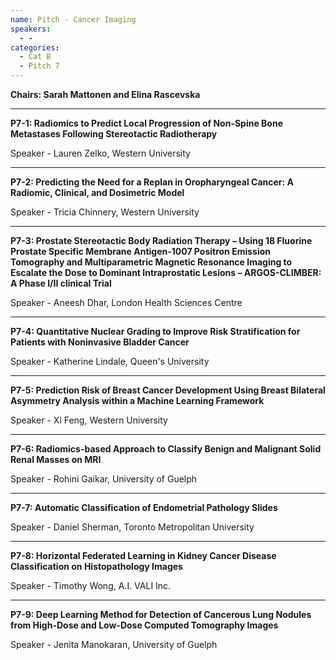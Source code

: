 ```yaml
---
name: Pitch - Cancer Imaging
speakers:
  - -
categories:
  - Cat B
  - Pitch 7
---
```


**Chairs: Sarah Mattonen and Elina Rascevska**

_____________________________________________________

**P7-1: Radiomics to Predict Local Progression of Non-Spine Bone Metastases Following Stereotactic Radiotherapy**

Speaker - Lauren Zelko, Western University

_____________________________________________________

**P7-2: Predicting the Need for a Replan in Oropharyngeal Cancer: A Radiomic, Clinical, and Dosimetric Model**

Speaker - Tricia Chinnery, Western University

_____________________________________________________

**P7-3: Prostate Stereotactic Body Radiation Therapy – Using 18 Fluorine Prostate Specific Membrane Antigen-1007 Positron Emission Tomography and Multiparametric Magnetic Resonance Imaging to Escalate the Dose to Dominant Intraprostatic Lesions – ARGOS-CLIMBER: A Phase I/II clinical Trial**

Speaker - Aneesh Dhar, London Health Sciences Centre

_____________________________________________________

**P7-4: Quantitative Nuclear Grading to Improve Risk Stratification for Patients with Noninvasive Bladder Cancer**

Speaker - Katherine Lindale, Queen's University

_____________________________________________________

**P7-5: Prediction Risk of Breast Cancer Development Using Breast Bilateral Asymmetry Analysis within a Machine Learning Framework**

Speaker - Xi Feng, Western University

_____________________________________________________

**P7-6: Radiomics-based Approach to Classify Benign and Malignant Solid Renal Masses on MRI**

Speaker - Rohini Gaikar, University of Guelph

_____________________________________________________

**P7-7: Automatic Classification of Endometrial Pathology Slides**

Speaker - Daniel Sherman, Toronto Metropolitan University

_____________________________________________________

**P7-8: Horizontal Federated Learning in Kidney Cancer Disease Classification on Histopathology Images**

Speaker - Timothy Wong, A.I. VALI Inc.

_____________________________________________________

**P7-9: Deep Learning Method for Detection of Cancerous Lung Nodules from High-Dose and Low-Dose Computed Tomography Images**

Speaker - Jenita Manokaran, University of Guelph

